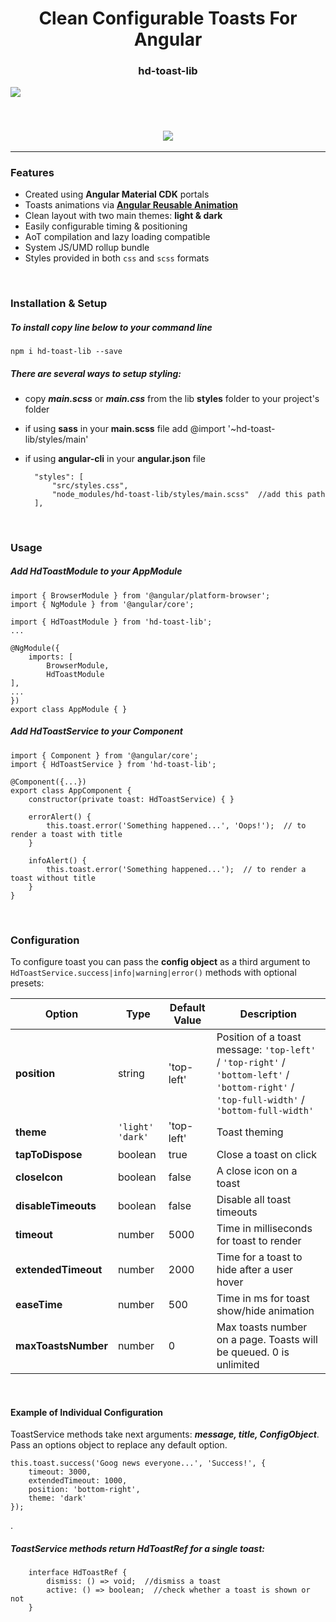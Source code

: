 # <center>Clean Configurable Toasts For Angular</center>
### <center>hd-toast-lib</center>

![](https://github.com/dashaHsh/hd-toast-lib/blob/master/projects/hd-toast-lib/src/lib/assets/resources/toasts-preview.png?raw=true)

<br>

### <center> <a href="https://github-3xd9n5.stackblitz.Io"><img src="https://dabuttonfactory.com/button.png?t=Live%20Demo&f=calibri-bold&ts=20&tc=fff&w=140&h=40&c=4&bgt=unicolored&bgc=327a13&shs=3&shc=274e13&sho=s"> </a> </center>

<hr>

### Features
- Created using <a>**Angular Material CDK**</a> portals
- Toasts animations via <a href="https://angular.io/guide/reusable-animations">**Angular Reusable Animation**</a>
- Clean layout with two main themes: **light & dark**
- Easily configurable timing & positioning
- AoT compilation and lazy loading compatible
- System JS/UMD rollup bundle
- Styles provided in both `css` and `scss` formats
<br>

### Installation & Setup

##### To **install** copy line below to your command line

    npm i hd-toast-lib --save

##### There are several ways to setup styling:

- copy ***main.scss*** or ***main.css*** from the lib **styles** folder to your project's folder
- if using **sass** in your **main.scss** file add
	@import '~hd-toast-lib/styles/main'

- if using **angular-cli** in your **angular.json** file

    	"styles": [
    		"src/styles.css",
    		"node_modules/hd-toast-lib/styles/main.scss"  //add this path
    	],

<br>

### Usage

##### Add HdToastModule to your AppModule

	import { BrowserModule } from '@angular/platform-browser';
	import { NgModule } from '@angular/core';

	import { HdToastModule } from 'hd-toast-lib';
	...

	@NgModule({
		imports: [
			BrowserModule,
			HdToastModule
	],
	...
	})
	export class AppModule { }

##### Add HdToastService to your Component

	import { Component } from '@angular/core';
	import { HdToastService } from 'hd-toast-lib';
	
	@Component({...})
	export class AppComponent {
		constructor(private toast: HdToastService) { }
		
		errorAlert() {
			this.toast.error('Something happened...', 'Oops!');  // to render a toast with title
		}
		
		infoAlert() {
			this.toast.error('Something happened...');  // to render a toast without title
		}
	}
<br>

### Configuration

To configure toast you can pass the **config object** as a third argument to `HdToastService.success|info|warning|error()` methods with optional presets:
                    
|  Option  |  Type  |  Default Value  |  Description  |
|  ---- | ------ | ------------- | -------------------------- |
|  **position**  |  string  |  'top-left'  |  Position of a toast message: `'top-left'` / `'top-right'` / `'bottom-left'` / `'bottom-right'` / `'top-full-width'` / `'bottom-full-width'`  |
|  **theme**  |  `'light'` `'dark'`  |  'top-left'  |  Toast theming  |
|  **tapToDispose**  |  boolean  |  true  |  Close a toast on click  |
|  **closeIcon**  |  boolean  |  false  |  A close icon on a toast  |
|  **disableTimeouts**  |  boolean  |  false  |  Disable all toast timeouts  |
|  **timeout**  |  number  |  5000  |  Time in milliseconds for toast to render  |
|  **extendedTimeout**  |  number  |  2000  |  Time for a toast to hide after a user hover  |
|  **easeTime**  |  number  |  500  |  Time in ms for toast show/hide animation  |
|  **maxToastsNumber**  |  number  |  0  |  Max toasts number on a page. Toasts will be queued. 0 is unlimited  |
<br>

#### Example of Individual Configuration

ToastService methods take next arguments: ***message, title, ConfigObject***. Pass an options object to replace any default option.

	this.toast.success('Goog news everyone...', 'Success!', {
		timeout: 3000,
		extendedTimeout: 1000,
		position: 'bottom-right',
		theme: 'dark'
	});
.

##### ToastService methods return HdToastRef for a single toast:

    	interface HdToastRef {
    		dismiss: () => void;  //dismiss a toast
    		active: () => boolean;  //check whether a toast is shown or not
    	}


